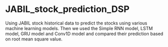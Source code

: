 # JABIL_stock_prediction_DSP
Using JABIL stock historical data to predict the stocks using various machine learning models.
Then we used the Simple RNN model, LSTM model, GRU model and Conv1D model and compared their prediction based on root mean square value.
